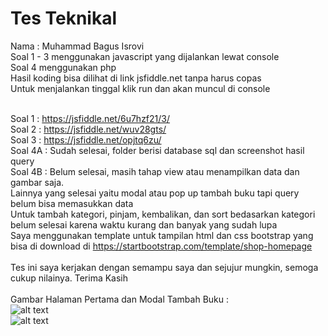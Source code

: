 # Tes Teknikal
Nama : Muhammad Bagus Isrovi<br>
Soal 1 - 3 menggunakan javascript yang dijalankan lewat console<br>
Soal 4 menggunakan php<br>
Hasil koding bisa dilihat di link jsfiddle.net tanpa harus copas<br>
Untuk menjalankan tinggal klik run dan akan muncul di console<br><br>

Soal 1 : https://jsfiddle.net/6u7hzf21/3/<br>
Soal 2 : https://jsfiddle.net/wuv28gts/<br>
Soal 3 : https://jsfiddle.net/opjtq6zu/<br>
Soal 4A : Sudah selesai, folder berisi database sql dan screenshot hasil query<br>
Soal 4B : Belum selesai, masih tahap view atau menampilkan data dan gambar saja.<br>
Lainnya yang selesai yaitu modal atau pop up tambah buku tapi query belum bisa memasukkan data<br>
Untuk tambah kategori, pinjam, kembalikan, dan sort bedasarkan kategori belum selesai karena waktu kurang dan banyak yang sudah lupa<br>
Saya menggunakan template untuk tampilan html dan css bootstrap yang bisa di download di https://startbootstrap.com/template/shop-homepage<br><br>
Tes ini saya kerjakan dengan semampu saya dan sejujur mungkin, semoga cukup nilainya. Terima Kasih<br><br>
Gambar Halaman Pertama dan Modal Tambah Buku : <br>
![alt text](https://github.com/isrovi/technical-test/index.jpg?raw=true)<br>
![alt text](https://github.com/isrovi/technical-test/modal.jpg?raw=true)

